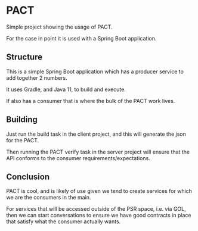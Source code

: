 # PACT

Simple project showing the usage of PACT.

For the case in point it is used with a Spring Boot application.

## Structure

This is a simple Spring Boot application which has a producer service to add together 2 numbers.

It uses Gradle, and Java 11, to build and execute.

If also has a consumer that is where the bulk of the PACT work lives.

## Building

Just run the build task in the client project, and this will generate the json for the PACT.

Then running the PACT verify task in the server project will ensure that the API conforms to the consumer
requirements/expectations.

## Conclusion

PACT is cool, and is likely of use given we tend to create services for which we are the consumers in the main.

For services that will be accessed outside of the PSR space, i.e. via GOL, then we can start conversations to ensure
we have good contracts in place that satisfy what the consumer actually wants.
